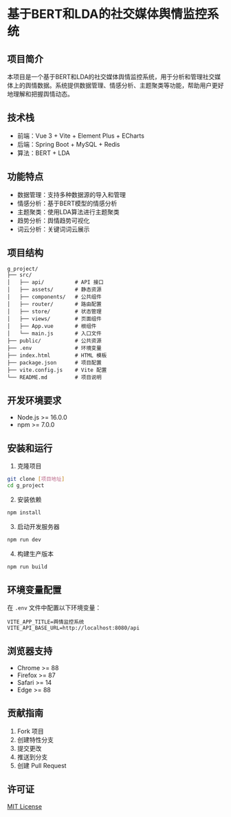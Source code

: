 # 基于BERT和LDA的社交媒体舆情监控系统

## 项目简介

本项目是一个基于BERT和LDA的社交媒体舆情监控系统，用于分析和管理社交媒体上的舆情数据。系统提供数据管理、情感分析、主题聚类等功能，帮助用户更好地理解和把握舆情动态。

## 技术栈

- 前端：Vue 3 + Vite + Element Plus + ECharts
- 后端：Spring Boot + MySQL + Redis
- 算法：BERT + LDA

## 功能特点

- 数据管理：支持多种数据源的导入和管理
- 情感分析：基于BERT模型的情感分析
- 主题聚类：使用LDA算法进行主题聚类
- 趋势分析：舆情趋势可视化
- 词云分析：关键词词云展示

## 项目结构

```
g_project/
├── src/
│   ├── api/          # API 接口
│   ├── assets/       # 静态资源
│   ├── components/   # 公共组件
│   ├── router/       # 路由配置
│   ├── store/        # 状态管理
│   ├── views/        # 页面组件
│   ├── App.vue       # 根组件
│   └── main.js       # 入口文件
├── public/           # 公共资源
├── .env              # 环境变量
├── index.html        # HTML 模板
├── package.json      # 项目配置
├── vite.config.js    # Vite 配置
└── README.md         # 项目说明
```

## 开发环境要求

- Node.js >= 16.0.0
- npm >= 7.0.0

## 安装和运行

1. 克隆项目
```bash
git clone [项目地址]
cd g_project
```

2. 安装依赖
```bash
npm install
```

3. 启动开发服务器
```bash
npm run dev
```

4. 构建生产版本
```bash
npm run build
```

## 环境变量配置

在 `.env` 文件中配置以下环境变量：

```
VITE_APP_TITLE=舆情监控系统
VITE_API_BASE_URL=http://localhost:8080/api
```

## 浏览器支持

- Chrome >= 88
- Firefox >= 87
- Safari >= 14
- Edge >= 88

## 贡献指南

1. Fork 项目
2. 创建特性分支
3. 提交更改
4. 推送到分支
5. 创建 Pull Request

## 许可证

[MIT License](LICENSE)
